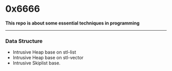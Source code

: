 # 0x6666
__This repo is about some essential techniques in programming__

------

### Data Structure

 - Intrusive Heap base on stl-list
 - Intrusive Heap base on stl-vector
 - Intrusive Skiplist base.

